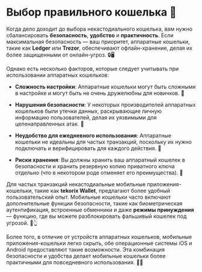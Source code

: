 # Выбор правильного кошелька 👛

Когда дело доходит до выбора некастодиального кошелька, вам нужно сбалансировать **безопасность**, **удобство** и **практичность**. Если максимальная безопасность — ваш приоритет, аппаратные кошельки, такие как **Ledger** или **Trezor**, обеспечивают офлайн-хранение, делая их более защищенными от онлайн-угроз. 🔒🖥️

Однако есть несколько факторов, которые следует учитывать при использовании аппаратных кошельков:

- **Сложность настройки**: Аппаратные кошельки могут быть сложными в настройке и могут быть не очень дружелюбны для новичков. 🧩


- **Нарушения безопасности**: У некоторых производителей аппаратных кошельков были утечки данных, раскрывающие личную информацию пользователей, делая их уязвимыми для целенаправленных атак. 🚨


- **Неудобство для ежедневного использования**: Аппаратные кошельки не идеальны для частых транзакций, поскольку их нужно подключать и верифицировать для каждого действия. 🔌


- **Риски хранения**: Вы должны хранить ваш аппаратный кошелек в безопасности и хранить резервную копию приватного ключа отдельно (что в некотором роде отменяет его преимущества). 🏦

Для частых транзакций некастодиальные мобильные приложения-кошельки, такие как **tekorix Wallet**, предлагают более удобный пользовательский опыт. Мобильные кошельки часто включают дополнительные функции безопасности, такие как биометрическая аутентификация, встроенные обменники и даже **режимы принуждения** — функцию, где вы можете разблокировать фальшивый кошелек под угрозой. 📱👆

Более того, в отличие от устройств аппаратных кошельков, мобильные приложения-кошельки легко скрыть, обе операционные системы iOS и Android предоставляют такие возможности. Эта комбинация безопасности и удобства делает мобильные кошельки более практичными для повседневного использования. 🔐📲